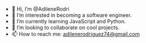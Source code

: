 - 👋 Hi, I’m @AdileneRodri
- 👀 I’m interested in becoming a software engineer.
- 🌱 I’m currently learning JavaScript and Python.
- 💞️ I’m looking to collaborate on cool projects.
- 📫 How to reach me: adilenerodriguez74@gmail.com

<!---
AdileneRodri/AdileneRodri is a ✨ special ✨ repository because its `README.md` (this file) appears on your GitHub profile.
You can click the Preview link to take a look at your changes.
--->
